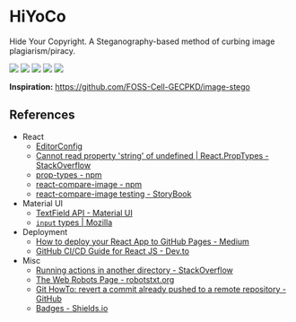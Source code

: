 # HiYoCo
Hide Your Copyright. A Steganography-based method of curbing image plagiarism/piracy.

![](https://img.shields.io/github/workflow/status/ravengineer/hiyoco/React%20JS%20CI/main)  ![](https://img.shields.io/tokei/lines/github/ravengineer/hiyoco)   ![](https://img.shields.io/github/deployments/ravengineer/hiyoco/github-pages)  ![](https://img.shields.io/website?url=https%3A%2F%2Fravengineer.github.io%2FHiYoCo)    ![](https://img.shields.io/github/license/ravengineer/hiyoco)

**Inspiration:** https://github.com/FOSS-Cell-GECPKD/image-stego


## References
- React
    - [EditorConfig](https://editorconfig.org/)
    - [Cannot read property 'string' of undefined | React.PropTypes - StackOverflow](https://stackoverflow.com/a/44573437)
    - [prop-types - npm](https://www.npmjs.com/package/prop-types)
    - [react-compare-image - npm](https://www.npmjs.com/package/react-compare-image)
    - [react-compare-image testing - StoryBook](https://react-compare-image.yuuniworks.com/?path=/story/images-with-different-aspect-ratios--same-width-comparison)
- Material UI
    - [TextField API - Material UI](https://material-ui.com/api/text-field/)
    - [`input` types | Mozilla](https://developer.mozilla.org/en-US/docs/Web/HTML/Element/input#Form_%3Cinput%3E_types)
- Deployment
    - [How to deploy your React App to GitHub Pages - Medium](https://medium.com/@anna.tech/how-to-deploy-your-react-app-to-github-pages-ddab42743367)
    - [GitHub CI/CD Guide for React JS - Dev.to](https://dev.to/dyarleniber/setting-up-a-ci-cd-workflow-on-github-actions-for-a-react-app-with-github-pages-and-codecov-4hnp)
- Misc
    - [Running actions in another directory - StackOverflow](https://stackoverflow.com/a/58142276)
    - [The Web Robots Page - robotstxt.org](https://www.robotstxt.org/robotstxt.html)
    - [Git HowTo: revert a commit already pushed to a remote repository - GitHub](https://gist.github.com/gunjanpatel/18f9e4d1eb609597c50c2118e416e6a6)
    - [Badges - Shields.io](https://shields.io/)
